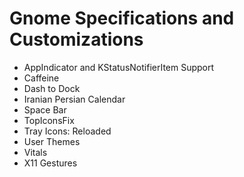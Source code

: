 # Gnome Specifications and Customizations
- AppIndicator and KStatusNotifierItem Support
- Caffeine
- Dash to Dock
- Iranian Persian Calendar
- Space Bar
- TopIconsFix
- Tray Icons: Reloaded
- User Themes
- Vitals
- X11 Gestures
